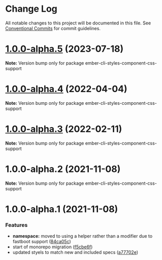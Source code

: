 # Change Log

All notable changes to this project will be documented in this file.
See [Conventional Commits](https://conventionalcommits.org) for commit guidelines.

# [1.0.0-alpha.5](https://github.com/webark/ember-cli-styles/compare/ember-cli-styles-component-css-support@1.0.0-alpha.4...ember-cli-styles-component-css-support@1.0.0-alpha.5) (2023-07-18)

**Note:** Version bump only for package ember-cli-styles-component-css-support





# [1.0.0-alpha.4](https://github.com/webark/ember-cli-styles/compare/ember-cli-styles-component-css-support@1.0.0-alpha.2...ember-cli-styles-component-css-support@1.0.0-alpha.4) (2022-04-04)

**Note:** Version bump only for package ember-cli-styles-component-css-support

# [1.0.0-alpha.3](https://github.com/webark/ember-cli-styles/compare/ember-cli-styles-component-css-support@1.0.0-alpha.2...ember-cli-styles-component-css-support@1.0.0-alpha.3) (2022-02-11)

**Note:** Version bump only for package ember-cli-styles-component-css-support

# 1.0.0-alpha.2 (2021-11-08)

**Note:** Version bump only for package ember-cli-styles-component-css-support

# 1.0.0-alpha.1 (2021-11-08)

### Features

- **namespace:** moved to using a helper rather than a modifier due to fastboot support ([84ca05c](https://github.com/webark/ember-cli-styles/commit/84ca05cbe28959aa7ef12d73986b79477098c404))
- start of monorepo migration ([f5cbe6f](https://github.com/webark/ember-cli-styles/commit/f5cbe6f6407cc0c0220763abad2023559c9fd009))
- updated styels to match new and included specs ([a77702e](https://github.com/webark/ember-cli-styles/commit/a77702e1f32947f66595bce24f49d0f5041ba680))

